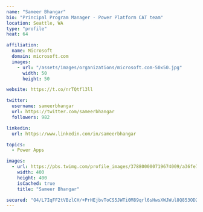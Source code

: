 ```yaml
---
name: "Sameer Bhangar"
bio: "Principal Program Manager - Power Platform CAT team"
location: Seattle, WA
type: "profile"
heat: 64

affiliation:
  name: Microsoft
  domain: microsoft.com
  images:
    - url: "/assets/images/organizations/microsoft.com-50x50.jpg"
      width: 50
      height: 50

website: https://t.co/nrTQtfl3ll

twitter:
  username: sameerbhangar
  url: https://twitter.com/sameerbhangar
  followers: 982

linkedin:
  url: https://www.linkedin.com/in/sameerbhangar

topics:
  - Power Apps

images:
  - url: https://pbs.twimg.com/profile_images/378800000719674009/a36fe7ddfab1778b76e5793772e43798_400x400.jpeg
    width: 400
    height: 400
    isCached: true
    title: "Sameer Bhangar"

secured: "O4/L7IqFF2tVBzlCH/+PrHEjbvToCS5JWTi0M89qrl6sHwsXWJWul8Q853OD2a9FTdMiPdjPYDUK3YkDazcVwt4xSiqU9Wu+yXXjXblancjJo19IU+3XFwz8odoBjocED4hbXEqylvaB7f5t/QfN6N2bYzDVpEYQdwDM60ZebD2vbqRWxdyAsUIevGGKCOetloRF3pR8xJSy47Lgu4C3E+Qe0Tp0WrkhRlB0Te85sVbxGEGmTmd9UORWtyy/kWgM1Xke9PCFK9FdlAqAvIhUdw26+2YNzgwQc0cHWGwAayAT3bcPMfdX7vCpdcVRIZQlarV2tYyMwKMzOc7yyrRtpJcJBU3dXO/lU+q+5Imy6RhGikBr2jcL/9WlpexbgtuivFXVmkOeZ3pB7mz9dbzPyw==;Ea8ShdaUheXK88H0BPqeNA=="
---
```



